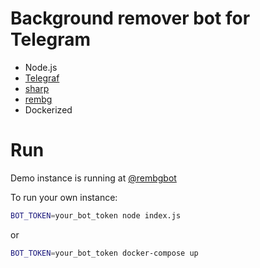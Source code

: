 # Background remover bot for Telegram
 - Node.js
 - [Telegraf](https://github.com/telegraf/telegraf)
 - [sharp](https://github.com/lovell/sharp)
 - [rembg](https://github.com/danielgatis/rembg)
 - Dockerized

# Run
Demo instance is running at [@rembgbot](https://t.me/rembgbot)

To run your own instance:
```sh
BOT_TOKEN=your_bot_token node index.js
```
or
```sh
BOT_TOKEN=your_bot_token docker-compose up
```
